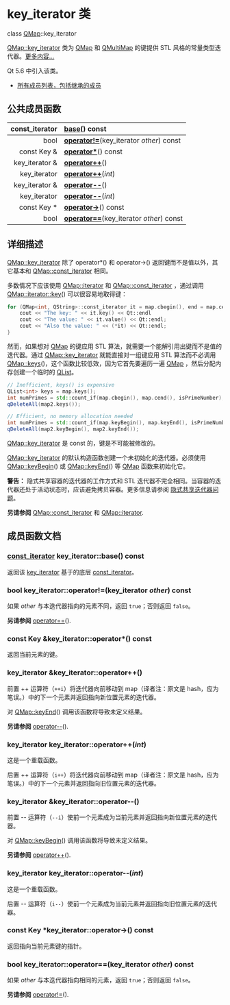 # key_iterator 类

class [QMap](../../M/QMap/QMap.md)::key_iterator

[QMap::key_iterator](../../M/QMap/QMap-key-iterator.md) 类为 [QMap](../../M/QMap/QMap.md) 和 [QMultiMap](../../M/QMultiMap/QMultiMap.md) 的键提供 STL 风格的常量类型迭代器。[更多内容...](QMap-key-iterator.md#详细描述)

Qt 5.6 中引入该类。

- [所有成员列表，包括继承的成员](../../M/QMap/QMap-key-iterator-members.md)



## 公共成员函数

| const_iterator | **[base](QMap-key-iterator.md#const_iterator-key_iteratorbase-const)**() const |
| --------------: | :------------------------------------------------------------ |
| bool           | **[operator!=](QMap-key-iterator.md#bool-key_iteratoroperatorkey_iterator-other-const)**(key_iterator *other*) const |
| const Key &    | **[operator\*](QMap-key-iterator.md#const-key-key_iteratoroperator-const)**() const |
| key_iterator & | **[operator++](QMap-key-iterator.md#key_iterator-key_iteratoroperator)**() |
| key_iterator   | **[operator++](QMap-key-iterator.md#key_iterator-key_iteratoroperatorint)**(*int*) |
| key_iterator & | **[operator--](QMap-key-iterator.md#key_iterator-key_iteratoroperator)**() |
| key_iterator   | **[operator--](QMap-key-iterator.md#key_iterator-key_iteratoroperatorint)**(*int*) |
| const Key *    | **[operator->](QMap-key-iterator.md#const-key-key_iteratoroperator-const)**() const |
| bool           | **[operator==](QMap-key-iterator.md#bool-key_iteratoroperatorkey_iterator-other-const)**(key_iterator *other*) const |



## 详细描述

[QMap::key_iterator](../../M/QMap/QMap-key-iterator.md) 除了 operator*() 和 operator->() 返回键而不是值以外，其它基本和 [QMap::const_iterator](../../M/QMap/QMap-const-iterator.md) 相同。

多数情况下应该使用 [QMap::iterator](../../M/QMap/QMap-iterator.md) 和 [QMap::const_iterator](../../M/QMap/QMap-const-iterator.md) ，通过调用 [QMap::iterator::key](../../M/QMap/QMap-iterator.md#key)() 可以很容易地取得键：

```c++
for (QMap<int, QString>::const_iterator it = map.cbegin(), end = map.cend(); it != end; ++it) {
    cout << "The key: " << it.key() << Qt::endl
    cout << "The value: " << it.value() << Qt::endl;
    cout << "Also the value: " << (*it) << Qt::endl;
}
```

然而，如果想对 [QMap](../../M/QMap/QMap.md) 的键应用 STL 算法，就需要一个能解引用出键而不是值的迭代器。通过 [QMap::key_iterator](../../M/QMap/QMap-key-iterator.md) 就能直接对一组键应用 STL 算法而不必调用 [QMap::keys](../../M/QMap/QMap.md#qlistkey-qmapkeys-const)()，这个函数比较低效，因为它首先要遍历一遍 [QMap](../../M/QMap/QMap.md) ，然后分配内存创建一个临时的 [QList](../../L/QList/QList.md)。

```c++
// Inefficient, keys() is expensive
QList<int> keys = map.keys();
int numPrimes = std::count_if(map.cbegin(), map.cend(), isPrimeNumber);
qDeleteAll(map2.keys());

// Efficient, no memory allocation needed
int numPrimes = std::count_if(map.keyBegin(), map.keyEnd(), isPrimeNumber);
qDeleteAll(map2.keyBegin(), map2.keyEnd());
```

[QMap::key_iterator](../../M/QMap/QMap-key-iterator.md) 是 const 的，键是不可能被修改的。

[QMap::key_iterator](../../M/QMap/QMap-key-iterator.md)  的默认构造函数创建一个未初始化的迭代器。必须使用 [QMap::keyBegin](../../M/QMap/QMap.md#qmapkey_iterator-qmapkeybegin-const)() 或 [QMap::keyEnd](../../M/QMap/QMap.md#qmapkey_iterator-qmapkeyend-const)() 等 [QMap](../../M/QMap/QMap.md) 函数来初始化它。

**警告：** 隐式共享容器的迭代器的工作方式和 STL 迭代器不完全相同。当容器的迭代器还处于活动状态时，应该避免拷贝容器。更多信息请参阅 [隐式共享迭代器问题](../../C/Container_Classes/Container_Classes.md#隐式共享迭代器问题)。

**另请参阅** [QMap::const_iterator](../../M/QMap/QMap-const-iterator.md) 和 [QMap::iterator](../../M/QMap/QMap-iterator.md).

## 成员函数文档

### [const_iterator](../../M/QMap/QMap-const-iterator.md) key_iterator::base() const

返回该 [key_iterator](../../M/QMap/QMap-key-iterator.md) 基于的底层 [const_iterator](../../M/QMap/QMap-const-iterator.md)。

### bool key_iterator::operator!=(key_iterator *other*) const

如果 *other* 与本迭代器指向的元素不同，返回 `true`；否则返回 `false`。

**另请参阅** [operator==](QMap-key-iterator.md#bool-key_iteratoroperatorkey_iterator-other-const)().

### const Key &key_iterator::operator*() const

返回当前元素的键。

### key_iterator &key_iterator::operator++()

前置 ++ 运算符（`++i`）将迭代器向前移动到 map（译者注：原文是 hash，应为笔误。）中的下一个元素并返回指向新位置元素的迭代器。

对 [QMap::keyEnd](../../M/QMap/QMap.md#qmapkey_iterator-qmapkeyend-const)() 调用该函数将导致未定义结果。

**另请参阅** [operator--](QMap-key-iterator.md#key_iterator-key_iteratoroperator)().

### key_iterator key_iterator::operator++(*int*)

这是一个重载函数。

后置 ++ 运算符（`i++`）将迭代器向前移动到 map（译者注：原文是 hash，应为笔误。）中的下一个元素并返回指向旧位置元素的迭代器。

### key_iterator &key_iterator::operator--()

前置 -- 运算符（`--i`）使前一个元素成为当前元素并返回指向新位置元素的迭代器。

对 [QMap::keyBegin](../../M/QMap/QMap.md#qmapkey_iterator-qmapkeybegin-const)() 调用该函数将导致未定义结果。

**另请参阅** [operator++](QMap-key-iterator.md#key_iterator-key_iteratoroperator)().

### key_iterator key_iterator::operator--(*int*)

这是一个重载函数。

后置 -- 运算符（`i--`）使前一个元素成为当前元素并返回指向旧位置元素的迭代器。

### const Key *key_iterator::operator->() const

返回指向当前元素键的指针。

### bool key_iterator::operator==(key_iterator *other*) const

如果 *other* 与本迭代器指向相同的元素，返回 `true`；否则返回 `false`。

**另请参阅** [operator!=](QMap-key-iterator.md#bool-key_iteratoroperatorkey_iterator-other-const)().